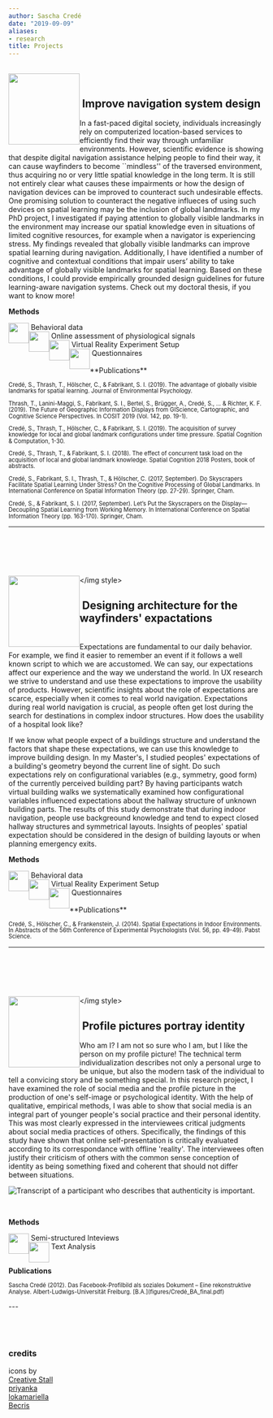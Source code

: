 ```yaml
---
author: Sascha Credé
date: "2019-09-09"
aliases:
- research
title: Projects
---
```



</br>
<img style="float: left;" src="figures/global_wide.png" width="140"></img style>
</br>

<h2>&nbsp;Improve navigation system design</h2>
In a fast-paced digital society, individuals increasingly rely on computerized location-based services to efficiently find their way through unfamiliar environments. However, scientific evidence is showing that despite digital navigation assistance helping people to find their way, it can cause wayfinders to become ``mindless'' of the traversed environment, thus acquiring no or very little spatial knowledge in the long term. It is still not entirely clear what causes these impairments or how the design of navigation devices can be improved to counteract such undesirable effects. One promising solution to counteract the negative influeces of using such devices on spatial learning may be the inclusion of global landmarks.
In my PhD project, I investigated if paying attention to globally visible landmarks in the environment may increase our spatial knowledge even in situations of limited cognitive resources, for example when a navigator is experiencing stress.
My findings revealed that globally visible landmarks can improve spatial learning during navigation. Additionally, I have identified a number of cognitive and contextual conditions that impair users’ ability to take advantage of globally visible landmarks for spatial learning. Based on these conditions, I could provide empirically grounded design guidelines for future learning-aware navigation systems. Check out my doctoral thesis, if you want to know more!
<br/>

**Methods**
<br/>

<img style="float: left;" src="figures/human_symbol.png" width="40">
<figcaption>&nbsp;Behavioral data</figcaption>
</img style>

<img style="float: left;" src="figures/eda_symbol.png" width="40">
<figcaption>&nbsp;Online assessment of physiological signals</figcaption>
</img style>

<img style="float: left;" src="figures/vr_symbol.png" width="40">
<figcaption>&nbsp;Virtual Reality Experiment Setup</figcaption>
</img style> 

<img style="float: left;" src="figures/questionnaire_symbol.png" width="40">
<figcaption>&nbsp;Questionnaires</figcaption>
</img style> 




<br/>
**Publications**
<p style="line-height: 1.1;">
<span style="font-size:0.8em">
Credé, S., Thrash, T., Hölscher, C., & Fabrikant, S. I. (2019). The advantage of globally visible landmarks for spatial learning. Journal of Environmental Psychology.
<br/><br/>
Thrash, T., Lanini-Maggi, S., Fabrikant, S. I., Bertel, S., Brügger, A., Credé, S., ... & Richter, K. F. (2019). The Future of Geographic Information Displays from GIScience, Cartographic, and Cognitive Science Perspectives. In COSIT 2019 (Vol. 142, pp. 19-1).
<br/><br/>
Credé, S., Thrash, T., Hölscher, C., & Fabrikant, S. I. (2019). The acquisition of survey knowledge for local and global landmark configurations under time pressure. Spatial Cognition & Computation, 1-30.
<br/><br/>
Credé, S., Thrash, T., & Fabrikant, S. I. (2018). The effect of concurrent task load on the acquisition of local and global landmark knowledge. Spatial Cognition 2018 Posters, book of abstracts.
<br/><br/>
Credé, S., Fabrikant, S. I., Thrash, T., & Hölscher, C. (2017, September). Do Skyscrapers Facilitate Spatial Learning Under Stress? On the Cognitive Processing of Global Landmarks. In International Conference on Spatial Information Theory (pp. 27-29). Springer, Cham.
<br/><br/>
Credé, S., & Fabrikant, S. I. (2017, September). Let’s Put the Skyscrapers on the Display—Decoupling Spatial Learning from Working Memory. In International Conference on Spatial Information Theory (pp. 163-170). Springer, Cham.
<br/></span>
</p></p>

---

</br></br></br></br>


<img style="float:left;" src="figures/expectations_wide.png" width="140"></img style>

<h2>&nbsp;Designing architecture for the wayfinders' expactations</h2></br>
Expectations are fundamental to our daily behavior. For example, we find it easier to remember an event if it follows a well known script to which we are accustomed. We can say, our expectations affect our experience and the way we understand the world. In UX research we strive to understand and use these expectations to improve the usability of products. However, scientific insights about the role of expectations are scarce, especially when it comes to real world navigation. Expectations during real world navigation is crucial, as people often get lost during the search for destinations in complex indoor structures. How does the usability of a hospital look like?

If we know what people expect of a buildings structure and understand the factors that shape these expectations, we can use this knowledge to improve building design. In my Master's, I studied  peoples' expectations of a building's geometry beyond the current line of sight. Do such expectations rely on configurational variables (e.g., symmetry, good form) of the currently perceived building part? By having participants watch virtual building walks we systematically examined how configurational variables influenced expectations about the hallway structure of unknown building parts. The results of this study demonstrate that during indoor navigation, people use backgreound knowledge and tend to expect closed hallway structures and symmetrical layouts. Insights of peoples' spatial expectation should be considered in the design of building layouts or when planning emergency exits.
<br/>


**Methods**
<br/>

<img style="float: left;" src="figures/human_symbol.png" width="40">
<figcaption>&nbsp;Behavioral data</figcaption>
</img style>

<img style="float: left;" src="figures/vr_symbol.png" width="40">
<figcaption>&nbsp;Virtual Reality Experiment Setup</figcaption>
</img style> 

<img style="float: left;" src="figures/questionnaire_symbol.png" width="40">
<figcaption>&nbsp;Questionnaires</figcaption>
</img style> 

<br/>
**Publications**
<p style="line-height: 1.1;">
<span style="font-size:0.8em;">
Credé, S., Hölscher, C., & Frankenstein, J. (2014). Spatial Expectations in Indoor Environments. In Abstracts of the 56th Conference of Experimental Psychologists (Vol. 56, pp. 49-49). Pabst Science.
</span>
</p>

---

</br></br></br></br>

<img style="float: left;" src="figures/identity_wide.png" width="140"></img style>
</br>
<h2>&nbsp;Profile pictures portray identity </h2>
Who am I? I am not so sure who I am, but I like the person on my profile picture! The technical term individualization describes not only a personal urge to be unique, but also the modern task of the individual to tell a convicing story and be something special. In this research project, I have examined the role of social media and the profile picture in the production of one's self-image or psychological identity. With the help of qualitative, empirical methods, I was able to show that social media is an integral part of younger people's social practice and their personal identity. This was most clearly expressed in the interviewees critical judgments about social media practices of others. Specifically, the findings of this study have shown that online self-presentation is critically evaluated according to its correspondance with offline 'reality'. The interviewees often justify their criticism of others with the common sense conception of identity as being something fixed and coherent that should not differ between situations.


![Transcript of a participant who describes that authenticity is important.](figures/Profilbild_transcript2.JPG)

<br/>

**Methods**
<br/>

<img style="float: left;" src="figures/interview_symbol.png" width="40">
<figcaption>&nbsp;Semi-structured Inteviews</figcaption>
</img style> 

<img style="float: left;" src="figures/text_symbol.png" width="40">
<figcaption>&nbsp;Text Analysis</figcaption>
</img style> 

<br/>



**Publications**
<p style="line-height: 1.1;">
<span style="font-size:0.8em;">
Sascha Credé (2012). Das Facebook-Profilbild als soziales Dokument – Eine rekonstruktive Analyse. Albert-Ludwigs-Universität Freiburg. [B.A.](figures/Credé_BA_final.pdf)
</span>
</p>
---
</br></br></br></br>



<h3>credits</h3>

icons by  <br/>
[Creative Stall](https://thenounproject.com/creativestall/) <br/>
[priyanka](https://thenounproject.com/creativepriyanka/) <br/>
[lokamariella]( https://thenounproject.com/lokamariella/) <br/>
[Becris](https://thenounproject.com/Becris/) <br/>



